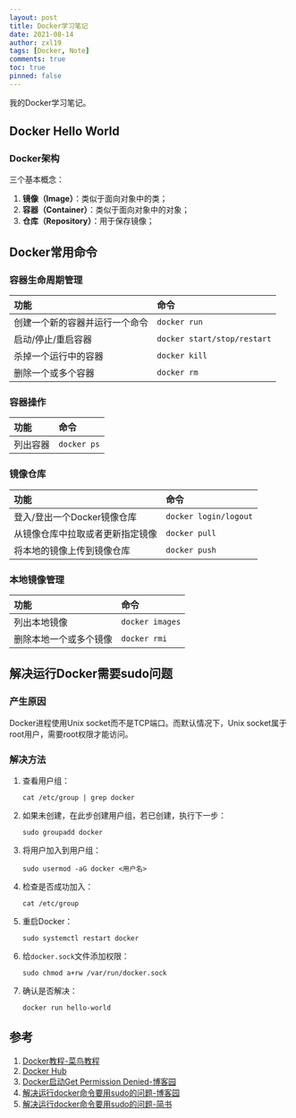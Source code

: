 ```yaml
---
layout: post
title: Docker学习笔记
date: 2021-08-14
author: zxl19
tags: [Docker, Note]
comments: true
toc: true
pinned: false
---
```


我的Docker学习笔记。

<!-- more -->

## Docker Hello World

### Docker架构

三个基本概念：

1. **镜像（Image）**：类似于面向对象中的类；
2. **容器（Container）**：类似于面向对象中的对象；
3. **仓库（Repository）**：用于保存镜像；

## Docker常用命令

### 容器生命周期管理

| 功能 | 命令 |
| :------ | :------ |
| 创建一个新的容器并运行一个命令 | `docker run` |
| 启动/停止/重启容器 | `docker start/stop/restart` |
| 杀掉一个运行中的容器 | `docker kill` |
| 删除一个或多个容器 | `docker rm` |

### 容器操作

| 功能 | 命令 |
| :------ | :------ |
| 列出容器 | `docker ps` |

### 镜像仓库

| 功能 | 命令 |
| :------ | :------ |
| 登入/登出一个Docker镜像仓库 | `docker login/logout` |
| 从镜像仓库中拉取或者更新指定镜像 | `docker pull` |
| 将本地的镜像上传到镜像仓库 | `docker push` |

### 本地镜像管理

| 功能 | 命令 |
| :------ | :------ |
| 列出本地镜像 | `docker images` |
| 删除本地一个或多个镜像 | `docker rmi` |

## 解决运行Docker需要sudo问题

### 产生原因

Docker进程使用Unix socket而不是TCP端口。而默认情况下，Unix socket属于root用户，需要root权限才能访问。

### 解决方法

1. 查看用户组：

    ```shell
    cat /etc/group | grep docker
    ```

2. 如果未创建，在此步创建用户组，若已创建，执行下一步：

    ```shell
    sudo groupadd docker
    ```

3. 将用户加入到用户组：

    ```shell
    sudo usermod -aG docker <用户名>
    ```

4. 检查是否成功加入：

    ```shell
    cat /etc/group
    ```

5. 重启Docker：

    ```shell
    sudo systemctl restart docker
    ```

6. 给`docker.sock`文件添加权限：

    ```shell
    sudo chmod a+rw /var/run/docker.sock
    ```

7. 确认是否解决：

    ```shell
    docker run hello-world
    ```

## 参考

1. [Docker教程-菜鸟教程](https://www.runoob.com/docker/docker-tutorial.html)
2. [Docker Hub](https://hub.docker.com/)
3. [Docker启动Get Permission Denied-博客园](https://www.cnblogs.com/informatics/p/8276172.html)
4. [解决运行docker命令要用sudo的问题-博客园](https://www.cnblogs.com/zyh1994/p/13688542.html)
5. [解决运行docker命令要用sudo的问题-简书](https://www.jianshu.com/p/1354e0506753)
